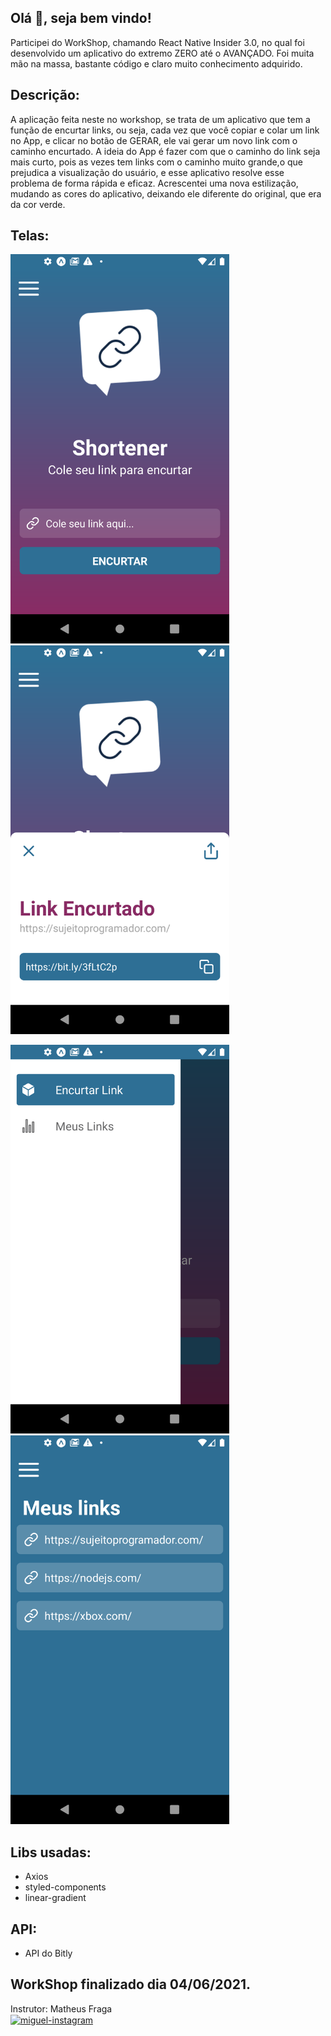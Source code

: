 ## Olá 👋, seja bem vindo!
Participei do WorkShop, chamando React Native Insider 3.0, no qual foi desenvolvido um aplicativo do extremo ZERO até o AVANÇADO.
Foi muita mão na massa, bastante código e claro muito conhecimento adquirido.

## Descrição:
A aplicação feita neste no workshop, se trata de um aplicativo que tem a função de encurtar links, ou seja, cada vez que você copiar e colar um link no App, e clicar no botão de GERAR, ele vai gerar um novo link com o caminho encurtado. A ideia do App é fazer com que o caminho do link seja mais curto, pois as vezes tem links com o caminho muito grande,o que prejudica a visualização do usuário, e esse aplicativo resolve esse problema de forma rápida e eficaz. Acrescentei uma nova estilização, mudando as cores do aplicativo, deixando ele diferente do original, que era da cor verde.

## Telas:
<p align="left">
  <img width="350" src="src/assets/to_readme/Home.png">
  <img width="350" src="src/assets/to_readme/Modal.png">
</p>
<p align="left">
  <img width="350" src="src/assets/to_readme/Menu.png">
  <img width="350" src="src/assets/to_readme/Links.png">
</p>

## Libs usadas:
* Axios
* styled-components
* linear-gradient

## API:
* API do Bitly

## WorkShop finalizado dia 04/06/2021.

Instrutor: Matheus Fraga <br>
<a href="https://www.instagram.com/sujeitoprogramador/" target="_blank">
<img align="center" alt="miguel-instagram" height="40" width="40" src="https://image.flaticon.com/icons/png/128/1384/1384063.png">
</a>
